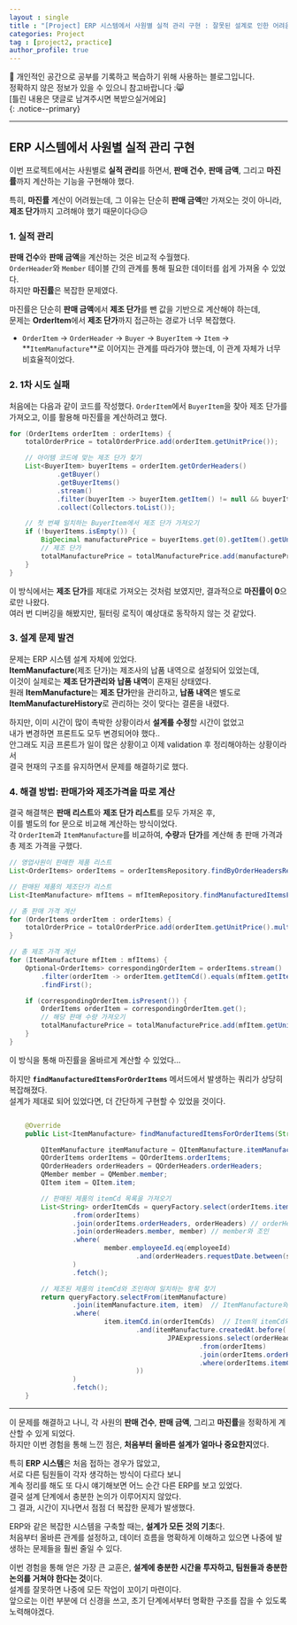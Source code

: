 ```yaml
---
layout : single
title : "[Project] ERP 시스템에서 사원별 실적 관리 구현 : 잘못된 설계로 인한 어려움"
categories: Project
tag : [project2, practice]
author_profile: true
---
```


📌 개인적인 공간으로 공부를 기록하고 복습하기 위해 사용하는 블로그입니다. <br>
정확하지 않은 정보가 있을 수 있으니 참고바랍니다 :😸 <br>
[틀린 내용은 댓글로 남겨주시면 복받으실거에요]  
{: .notice--primary}

---

## ERP 시스템에서 사원별 실적 관리 구현 

이번 프로젝트에서는 사원별로 **실적 관리**를 하면서, **판매 건수**, **판매 금액**, 그리고 **마진률**까지 계산하는 기능을 구현해야 했다. 

특히, **마진률** 계산이 어려웠는데, 그 이유는 단순히 **판매 금액**만 가져오는 것이 아니라, **제조 단가**까지 고려해야 했기 때문이다😥😥

### 1. 실적 관리

**판매 건수**와 **판매 금액**을 계산하는 것은 비교적 수월했다. <Br> `OrderHeader`와 `Member` 테이블 간의 관계를 통해 필요한 데이터를 쉽게 가져올 수 있었다.<br> 하지만 **마진률**은 복잡한 문제였다.

마진률은 단순히 **판매 금액**에서 **제조 단가**를 뺀 값을 기반으로 계산해야 하는데, <Br> 문제는 **OrderItem**에서 **제조 단가**까지 접근하는 경로가 너무 복잡했다.

- `OrderItem` → `OrderHeader` → `Buyer` → `BuyerItem` → `Item` → **`ItemManufacture`**로 이어지는 관계를 따라가야 했는데, 이 관계 자체가 너무 비효율적이었다.

### 2. 1차 시도 실패

처음에는 다음과 같이 코드를 작성했다. `OrderItem`에서 `BuyerItem`을 찾아 제조 단가를 가져오고, 이를 활용해 마진률을 계산하려고 했다.

```java
for (OrderItems orderItem : orderItems) {
    totalOrderPrice = totalOrderPrice.add(orderItem.getUnitPrice());

    // 아이템 코드에 맞는 제조 단가 찾기
    List<BuyerItem> buyerItems = orderItem.getOrderHeaders()
            .getBuyer()
            .getBuyerItems()
            .stream()
            .filter(buyerItem -> buyerItem.getItem() != null && buyerItem.getItem().getItemCd().equals(orderItem.getItemCd()))
            .collect(Collectors.toList());

    // 첫 번째 일치하는 BuyerItem에서 제조 단가 가져오기
    if (!buyerItems.isEmpty()) {
        BigDecimal manufacturePrice = buyerItems.get(0).getItem().getUnitPrice(); 
        // 제조 단가
        totalManufacturePrice = totalManufacturePrice.add(manufacturePrice);
    }
}
```

이 방식에서는 **제조 단가**를 제대로 가져오는 것처럼 보였지만, 결과적으로 **마진률이 0**으로만 나왔다.<br> 여러 번 디버깅을 해봤지만, 필터링 로직이 예상대로 동작하지 않는 것 같았다.

### 3. 설계 문제 발견

문제는 ERP 시스템 설계 자체에 있었다.<br> **ItemManufacture**(제조 단가)는 제조사의 납품 내역으로 설정되어 있었는데,<Br> 이것이 실제로는 **제조 단가관리와** **납품 내역**이 혼재된 상태였다. <br> 원래 **ItemManufacture**는 **제조 단가**만을 관리하고, **납품 내역**은 별도로 **ItemManufactureHistory**로 관리하는 것이 맞다는 결론을 내렸다.

하지만, 이미 시간이 많이 촉박한 상황이라서 **설계를 수정**할 시간이 없었고 <Br> 내가 변경하면 프론트도 모두 변경되어야 했다..<br> 안그래도 지금 프론트가 일이 많은 상황이고 이제 validation 후 정리해야하는 상황이라서 <Br> 결국 현재의 구조를 유지하면서 문제를 해결하기로 했다.

### 4. 해결 방법: 판매가와 제조가격을 따로 계산

결국 해결책은 **판매 리스트**와 **제조 단가 리스트**를 모두 가져온 후,<Br> 이를 별도의 for 문으로 비교해 계산하는 방식이었다.<br> 각 `OrderItem`과 `ItemManufacture`를 비교하여, **수량**과 **단가**를 계산해 총 판매 가격과 총 제조 가격을 구했다.

```java
// 영업사원이 판매한 제품 리스트
List<OrderItems> orderItems = orderItemsRepository.findByOrderHeadersRequestDateBetween(employeeId, start, end);

// 판매된 제품의 제조단가 리스트
List<ItemManufacture> mfItems = mfItemRepository.findManufacturedItemsForOrderItems(employeeId, start, end);

// 총 판매 가격 계산
for (OrderItems orderItem : orderItems) {
    totalOrderPrice = totalOrderPrice.add(orderItem.getUnitPrice().multiply(BigDecimal.valueOf(orderItem.getQty())));
}

// 총 제조 가격 계산
for (ItemManufacture mfItem : mfItems) {
    Optional<OrderItems> correspondingOrderItem = orderItems.stream()
        .filter(orderItem -> orderItem.getItemCd().equals(mfItem.getItem().getItemCd())) // ItemCd가 일치하는지 확인
        .findFirst();

    if (correspondingOrderItem.isPresent()) {
        OrderItems orderItem = correspondingOrderItem.get();
        // 해당 판매 수량 가져오기
        totalManufacturePrice = totalManufacturePrice.add(mfItem.getUnitPrice().multiply(BigDecimal.valueOf(orderItem.getQty())));
    }
}

```

이 방식을 통해 마진률을 올바르게 계산할 수 있었다...

하지만 **`findManufacturedItemsForOrderItems`** 메서드에서 발생하는 쿼리가 상당히 복잡해졌다.<br> 설계가 제대로 되어 있었다면, 더 간단하게 구현할 수 있었을 것이다.

```java

    @Override
    public List<ItemManufacture> findManufacturedItemsForOrderItems(String employeeId, LocalDateTime start, LocalDateTime end) {

        QItemManufacture itemManufacture = QItemManufacture.itemManufacture;
        QOrderItems orderItems = QOrderItems.orderItems;
        QOrderHeaders orderHeaders = QOrderHeaders.orderHeaders;
        QMember member = QMember.member;
        QItem item = QItem.item;

        // 판매된 제품의 itemCd 목록을 가져오기
        List<String> orderItemCds = queryFactory.select(orderItems.itemCd)
                .from(orderItems)
                .join(orderItems.orderHeaders, orderHeaders) // orderHeaders와 조인
                .join(orderHeaders.member, member) // member와 조인
                .where(
                        member.employeeId.eq(employeeId)
                                .and(orderHeaders.requestDate.between(start, end))
                )
                .fetch();

        // 제조된 제품의 itemCd와 조인하여 일치하는 항목 찾기
        return queryFactory.selectFrom(itemManufacture)
                .join(itemManufacture.item, item)  // ItemManufacture와 Item을 조인
                .where(
                        item.itemCd.in(orderItemCds)  // Item의 itemCd와 OrderItems의 itemCd 비교
                                .and(itemManufacture.createdAt.before(
                                        JPAExpressions.select(orderHeaders.requestDate.max()) // requestDate의 최대값을 선택
                                                .from(orderItems)
                                                .join(orderItems.orderHeaders, orderHeaders)
                                                .where(orderItems.itemCd.eq(item.itemCd))
                                ))
                )
                .fetch();
    }

```

---

이 문제를 해결하고 나니, 각 사원의 **판매 건수**, **판매 금액**, 그리고 **마진률**을 정확하게 계산할 수 있게 되었다.<Br> 하지만 이번 경험을 통해 느낀 점은, **처음부터 올바른 설계가 얼마나 중요한지**였다.

특히 **ERP 시스템**은 처음 접하는 경우가 많았고, <Br> 서로 다른 팀원들이 각자 생각하는 방식이 다르다 보니<br> 계속 정리를 해도 또 다시 얘기해보면 어느 순간 다른 ERP를 보고 있었다. <Br> 결국 설계 단계에서 충분한 논의가 이루어지지 않았다. <br> 그 결과, 시간이 지나면서 점점 더 복잡한 문제가 발생했다.

ERP와 같은 복잡한 시스템을 구축할 때는, **설계가 모든 것의 기초**다. <Br> 처음부터 올바른 관계를 설정하고, 데이터 흐름을 명확하게 이해하고 있으면 나중에 발생하는 문제들을 훨씬 줄일 수 있다.

이번 경험을 통해 얻은 가장 큰 교훈은, **설계에 충분한 시간을 투자하고, 팀원들과 충분한 논의를 거쳐야 한다는 것**이다. <br> 설계를 잘못하면 나중에 모든 작업이 꼬이기 마련이다. <Br> 앞으로는 이런 부분에 더 신경을 쓰고, 초기 단계에서부터 명확한 구조를 잡을 수 있도록 노력해야겠다.
<br>
<br><br><br><br><br>